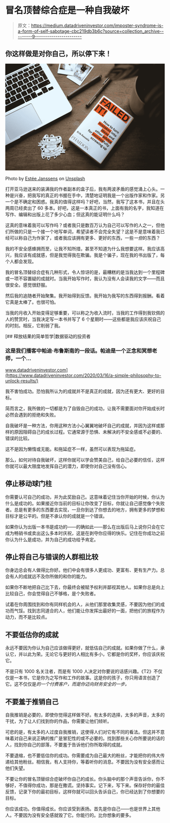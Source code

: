 # 冒名顶替综合症是一种自我破坏

> 原文：<https://medium.datadriveninvestor.com/imposter-syndrome-is-a-form-of-self-sabotage-cbc219db3b6c?source=collection_archive---------9----------------------->

## 你这样做是对你自己，所以停下来！

![](img/f92f8e53e2faa4ae6e190baf2a69aab0.png)

Photo by [Estée Janssens](https://unsplash.com/@esteejanssens?utm_source=medium&utm_medium=referral) on [Unsplash](https://unsplash.com?utm_source=medium&utm_medium=referral)

打开亚马逊送来的装满我的作者副本的盒子后，我有两波矛盾的感觉涌上心头。一种是兴奋，把我写的真正的书握在手中，清楚地证明我是一个出版作家和作家。另一个是不确定和困惑。我真的值得这样吗？好吧，当然，我写了这本书，并且在头两周已经卖出了 60 多本。好吧，这是一本真正的书，上面有我的名字，我知道在写作、编辑和出版上花了多少心血；但这真的能证明什么吗？

这真的意味着我可以写作吗？或者我只是数百万认为自己可以写作的人之一，但他们所做的只是一个接一个地写单词，希望读者不会完全失望？这是不是意味着我已经可以称自己为作家了，或者我应该拥有更多、更好的东西，一些*一些*的东西？

我的不安全感蜂拥而至，让我不知所措，甚至不知道为什么我想要这样。我应该高兴，我应该有成就感，但是我觉得我在欺骗。我是个骗子，现在我的书出版了，每个人都会发现。

我的冒名顶替综合症有几种形式，令人惊讶的是，最糟糕的是当我达到一个里程碑或一项不容置疑的成就时。当我开始写作时，我认为没有人会读我的文字——而且很安全。感觉很舒服。

然后我的追随者开始聚集。我开始得到反馈。我开始为我写的东西得到报酬。看着它真是太棒了。也很可怕。

当我的月收入开始变得足够重要，可以称之为收入流时，当我的工作得到我钦佩的人的赞赏时，当我决定写一本书并写了 6 个星期时——这些都是我应该庆祝自己的时刻。相反，它削弱了我。

[](https://www.datadriveninvestor.com/2020/03/16/a-simple-philosophy-to-unlock-results/) [## 释放结果的简单哲学|数据驱动的投资者

### 这是我们播客中帕迪·布鲁斯南的一段话。帕迪是一个正念和冥想老师，一个…

www.datadriveninvestor.com](https://www.datadriveninvestor.com/2020/03/16/a-simple-philosophy-to-unlock-results/) 

我不害怕成功。恐怕我所认为的成就并不是真正的成就，因为还有更大、更好的目标。

简而言之，我所做的一切都是为了自毁自己的成功，让我不需要面对你开始成长时必然会遇到的拒绝和失败。

自我破坏是一种方法，你用这种方法小心翼翼地破坏自己的成就，并因为这样或那样的原因阻碍自己的成长过程。它通常源于恐惧、未解决的不安全感或不必要的、错误的比较。

这不是因为懒惰或无能。和拖延症不一样，虽然可以表现为拖延症。

那么，如何对待自我破坏，这样你就可以学会赞美自己，给自己必要的信任，这样你就可以最大限度地发挥自己的潜力，即使你对自己没有信心。

## 停止移动球门柱

你需要认可自己的成功，并为此奖励自己。这意味着记住当你开始的时候，你认为什么是成功的。如果接近你当前的目标让你改变了目标，你就让自己感觉像个失败者。总是有更多的东西要去实现，一旦你到达了你想去的地方，拥有更多的梦想和目标才是公平的。但是不承认你的成就是一个错误。

如果你认为出版一本书是成功的——的确如此——那么在出版后马上说你只会在它成为畅销书或卖出这么多本时庆祝，这是在剥夺你应得的快乐。记住在你成功之前你认为什么是成功，并为自己的成功给予肯定。

## 停止将自己与错误的人群相比较

你身边总会有人做得比你好。他们中会有很多人更成功、更富有、更有生产力。总会有人的成就远不及你所做的和你的能力。

如果你不断地把自己比下去，你最终会被赋予权利并鄙视其他人。如果你总是向上比较自己，你会觉得自己不够格，是个失败者。

试着在你周围找到和你有同样机会的人，从他们那里收集灵感，不要因为他们的成功而气馁。找到志同道合的人，他们能让你发挥出最好的一面，把他们的旅程作为动力，而不是比较点。

## 不要低估你的成就

永远不要因为你认为自己应该做得更好，就低估自己的成就。如果你做了什么，承认它，并以此为荣。无论它与更好的人相比有多小，它都是你的奖杯，你应该庆祝它。

不是只有 1000 名关注者，而是有 1000 人决定对你要说的话感兴趣。《T2》不仅仅是一本书，它是你为之写作和工作的故事。这是你的孩子，你只用语言创造了它。这不仅仅是*的一个付费客户，而是你迈向财务安全的一步。*

## 不要羞于推销自己

自我推销是必要的，即使你觉得这样做不好。有太多的选择，太多的声音，太多的干扰，为了让人们找到你的作品，你需要让他们倾听。

可悲的是，有太多的人过度自我推销，这使得人们对它有不同的看法。但这并不意味着对自己来说正确的推广是冒犯性的或不必要的。找到那些关心你所要说的话的人，找到你自己的部落，不要羞于告诉他们你所取得的成就。

不要退缩，也不要低估你的成功。你需要成为自己最大的粉丝，才能把你的伟大传递给其他粉丝。相信我，有人支持你，等着听你的消息。不要因为没有安全感而让他们失望。

不要让你的冒名顶替综合症破坏你自己的成长。你头脑中的那个声音告诉你，你不够好，不值得你成功，那是在撒谎。坚持事实。记下来，写下来。保存好你的最佳反馈，记录下你的最初目标，这样你就可以回头告诉自己，你已经达到了你想要的目标。

你应该成功。你值得成长。你应该受到表扬。首先是你自己——也是世界上其他人。不要因为没有安全感就毁了它。你能行的。比你想象的要多。